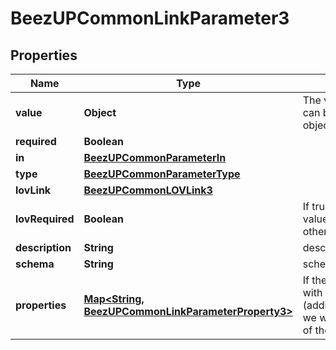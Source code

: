 
# BeezUPCommonLinkParameter3

## Properties
Name | Type | Description | Notes
------------ | ------------- | ------------- | -------------
**value** | **Object** | The value of the parameter. It can be an integer a string or an object. |  [optional]
**required** | **Boolean** |  |  [optional]
**in** | [**BeezUPCommonParameterIn**](BeezUPCommonParameterIn.md) |  | 
**type** | [**BeezUPCommonParameterType**](BeezUPCommonParameterType.md) |  |  [optional]
**lovLink** | [**BeezUPCommonLOVLink3**](BeezUPCommonLOVLink3.md) |  |  [optional]
**lovRequired** | **Boolean** | If true, you MUST indicate a value from the list of values otherwise it&#39;s a freetext |  [optional]
**description** | **String** | description of the parameter |  [optional]
**schema** | **String** | schema of the parameter |  [optional]
**properties** | [**Map&lt;String, BeezUPCommonLinkParameterProperty3&gt;**](BeezUPCommonLinkParameterProperty3.md) | If the parameter is an object with flexible properties (additionProperties/dictionary), we will describe the properties of the object. |  [optional]



